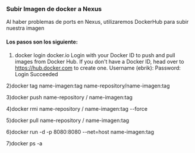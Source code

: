 ### Subir Imagen de docker a Nexus

Al haber problemas de ports en Nexus, utilizaremos DockerHub para subir nuestra imagen

#### Los pasos son los siguiente:

1) docker login docker.io
Login with your Docker ID to push and pull images from Docker Hub. If you don't have a Docker ID, head over to https://hub.docker.com to create one.
Username (ebrik):
Password:
Login Succeeded

2)docker tag name-imagen:tag name-repository/name-imagen:tag

3)docker push name-repository / name-imagen:tag

4)docker rmi name-repository / name-imagen:tag --force

5)docker pull name-repository / name-imagen:tag

6)docker run -d -p 8080:8080 --net=host name-imagen:tag

7)docker ps -a

